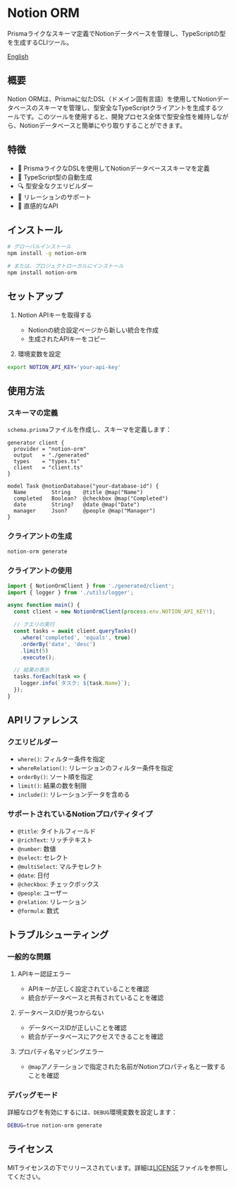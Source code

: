 # Notion ORM

Prismaライクなスキーマ定義でNotionデータベースを管理し、TypeScriptの型を生成するCLIツール。

[English](./README_EN.md)

## 概要

Notion ORMは、Prismaに似たDSL（ドメイン固有言語）を使用してNotionデータベースのスキーマを管理し、型安全なTypeScriptクライアントを生成するツールです。このツールを使用すると、開発プロセス全体で型安全性を維持しながら、Notionデータベースと簡単にやり取りすることができます。

## 特徴

- 📝 PrismaライクなDSLを使用してNotionデータベーススキーマを定義
- 🔄 TypeScript型の自動生成
- 🔍 型安全なクエリビルダー
- 🔗 リレーションのサポート
- 🎯 直感的なAPI

## インストール

```bash
# グローバルインストール
npm install -g notion-orm

# または、プロジェクトローカルにインストール
npm install notion-orm
```

## セットアップ

1. Notion APIキーを取得する
   - Notionの統合設定ページから新しい統合を作成
   - 生成されたAPIキーをコピー

2. 環境変数を設定
```bash
export NOTION_API_KEY='your-api-key'
```

## 使用方法

### スキーマの定義

`schema.prisma`ファイルを作成し、スキーマを定義します：

```prisma
generator client {
  provider = "notion-orm"
  output   = "./generated"
  types    = "types.ts"
  client   = "client.ts"
}

model Task @notionDatabase("your-database-id") {
  Name        String    @title @map("Name")
  completed   Boolean?  @checkbox @map("Completed")
  date        String?   @date @map("Date")
  manager     Json?     @people @map("Manager")
}
```

### クライアントの生成

```bash
notion-orm generate
```

### クライアントの使用

```typescript
import { NotionOrmClient } from './generated/client';
import { logger } from './utils/logger';

async function main() {
  const client = new NotionOrmClient(process.env.NOTION_API_KEY!);

  // クエリの実行
  const tasks = await client.queryTasks()
    .where('completed', 'equals', true)
    .orderBy('date', 'desc')
    .limit(5)
    .execute();

  // 結果の表示
  tasks.forEach(task => {
    logger.info(`タスク: ${task.Name}`);
  });
}
```

## APIリファレンス

### クエリビルダー

- `where()`: フィルター条件を指定
- `whereRelation()`: リレーションのフィルター条件を指定
- `orderBy()`: ソート順を指定
- `limit()`: 結果の数を制限
- `include()`: リレーションデータを含める

### サポートされているNotionプロパティタイプ

- `@title`: タイトルフィールド
- `@richText`: リッチテキスト
- `@number`: 数値
- `@select`: セレクト
- `@multiSelect`: マルチセレクト
- `@date`: 日付
- `@checkbox`: チェックボックス
- `@people`: ユーザー
- `@relation`: リレーション
- `@formula`: 数式

## トラブルシューティング

### 一般的な問題

1. APIキー認証エラー
   - APIキーが正しく設定されていることを確認
   - 統合がデータベースと共有されていることを確認

2. データベースIDが見つからない
   - データベースIDが正しいことを確認
   - 統合がデータベースにアクセスできることを確認

3. プロパティ名マッピングエラー
   - `@map`アノテーションで指定された名前がNotionプロパティ名と一致することを確認

### デバッグモード

詳細なログを有効にするには、`DEBUG`環境変数を設定します：

```bash
DEBUG=true notion-orm generate
```

## ライセンス

MITライセンスの下でリリースされています。詳細は[LICENSE](./LICENSE)ファイルを参照してください。
